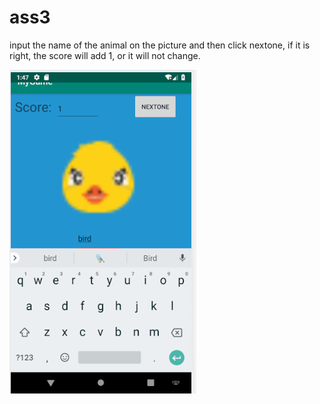 # ass3
input the name of the animal on the picture and then click nextone, if it is right, the score will add 1, or it will not change.

![image](https://github.com/cdhappy/ass3/blob/master/9.png)
